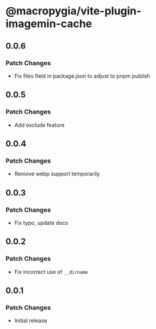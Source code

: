 # @macropygia/vite-plugin-imagemin-cache

## 0.0.6

### Patch Changes

- Fix files field in package.json to adjust to pnpm publish

## 0.0.5

### Patch Changes

- Add exclude feature

## 0.0.4

### Patch Changes

- Remove webp support temporarily

## 0.0.3

### Patch Changes

- Fix typo, update docs

## 0.0.2

### Patch Changes

- Fix incorrect use of `__dirname`

## 0.0.1

### Patch Changes

- Initial release
